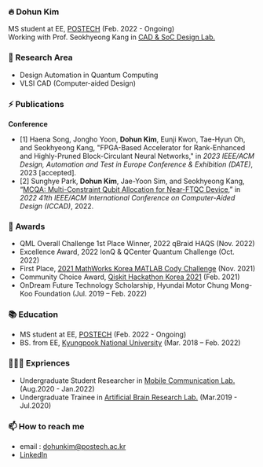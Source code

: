 <!--
![Anurag's github stats](https://github-readme-stats.vercel.app/api?username=yh08037&show_icons=true&theme=tokyonight)
-->
### 🔥 Dohun Kim
MS student at EE, [POSTECH](https://ee.postech.ac.kr/) (Feb. 2022 - Ongoing)<br>
Working with Prof. Seokhyeong Kang in [CAD & SoC Design Lab.](http://csdl.postech.ac.kr)<br>

### 🔬 Research Area
- Design Automation in Quantum Computing
- VLSI CAD (Computer-aided Design)

### ⚡ Publications
**Conference**
- [1] Haena Song, Jongho Yoon, **Dohun Kim**, Eunji Kwon, Tae-Hyun Oh, and Seokhyeong Kang, "FPGA-Based Accelerator for Rank-Enhanced and Highly-Pruned Block-Circulant Neural Networks," in *2023 IEEE/ACM Design, Automation and Test in Europe Conference & Exhibition (DATE)*, 2023 [accepted].
- [2] Sunghye Park, **Dohun Kim**, Jae-Yoon Sim, and Seokhyeong Kang, “[MCQA: Multi-Constraint Qubit Allocation for Near-FTQC Device](https://dl.acm.org/doi/abs/10.1145/3508352.3549462),” in *2022 41th IEEE/ACM International Conference on Computer-Aided Design (ICCAD)*, 2022.

### 🎉 Awards
- QML Overall Challenge 1st Place Winner, 2022 qBraid HAQS (Nov. 2022)
- Excellence Award, 2022 IonQ & QCenter Quantum Challenge (Oct. 2022)
- First Place, [2021 MathWorks Korea MATLAB Cody Challenge](https://www.mathworks.com/matlabcentral/cody/groups/29269) (Nov. 2021)
- Community Choice Award, [Qiskit Hackathon Korea 2021](https://github.com/yh08037/quantum-neural-network) (Feb. 2021)
- OnDream Future Technology Scholarship, Hyundai Motor Chung Mong-Koo Foundation (Jul. 2019 – Feb. 2022)

### 📚 Education
- MS student at EE, [POSTECH](https://ee.postech.ac.kr/) (Feb. 2022 - Ongoing)
- BS. from EE, [Kyungpook National University](https://see.knu.ac.kr) (Mar. 2018 – Feb. 2022)

### 👨🏻‍💻 Expriences
- Undergraduate Student Researcher in [Mobile Communication Lab.](http://mimocom.knu.ac.kr) (Aug.2020 - Jan.2022)
- Undergraduate Trainee in [Artificial Brain Research Lab.](http://abr.knu.ac.kr) (Mar.2019 - Jul.2020)


### 📫 How to reach me
- email : dohunkim@postech.ac.kr<br>
- [LinkedIn](https://www.linkedin.com/in/dohunkim99/) 
